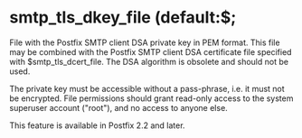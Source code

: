 # smtp_tls_dkey_file (default:$; 

 File with the Postfix SMTP client DSA private key in PEM format.
This file may be combined with the Postfix SMTP client DSA certificate
file specified with $smtp_tls_dcert_file. The DSA algorithm is obsolete
and should not be used. 

 The private key must be accessible without a pass-phrase, i.e. it
must not be encrypted. File permissions should grant read-only
access to the system superuser account ("root"), and no access
to anyone else. 

 This feature is available in Postfix 2.2 and later.  


